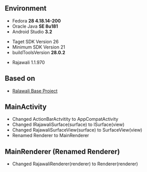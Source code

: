 ## Environment
* Fedora **28 4.18.14-200**
* Oracle Java **SE 8u181**
* Android Studio **3.2**
 - Taget SDK Version 26
 - Minimum SDK Version 21
 - buildToolsVersion **28.0.2**
* Rajawali 1.1.970

## Based on
* [Ralawali Base Project](http://www.clintonmedbery.com/basic-rajawali3d-tutorial-for-android/)

## MainActivity
* Changed ActionBarActvitity to AppCompatActivity
* Changed IRajawaliSurface(surface) to ISurface(view)
* Changed RajawaliSurfaceView(surface) to SurfaceView(view)
* Renamed Renderer to MainRenderer

## MainRenderer (Renamed Renderer)
* Changed RajawaliRenderer(renderer) to Renderer(renderer)
